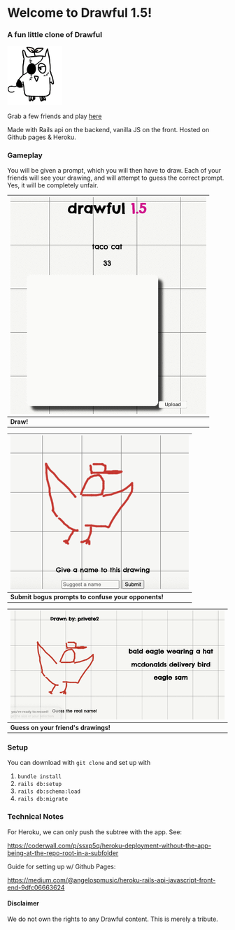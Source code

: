 # Welcome to Drawful 1.5!
### A fun little clone of Drawful

<img src=".github/images/logo.png" alt="logo" title="Drawful 1.5" width="25%" />

Grab a few friends and play [here](https://elliott-king.github.io/drawful-1.5/frontend/)

Made with Rails api on the backend, vanilla JS on the front. Hosted on Github pages & Heroku.

### Gameplay
You will be given a prompt, which you will then have to draw. Each of your friends will see your drawing, and will attempt to guess the correct prompt. Yes, it will be completely unfair.

|![drawing based on prompt](.github/images/drawful_draw.gif "Draw the prompt")|
| --- |
| **Draw!** |

|![submitting a guess for a drawing](.github/images/drawful_give_prompt.gif "Submit a title")|
| --- |
| **Submit bogus prompts to confuse your opponents!** |

|![guessing on another drawing](.github/images/drawful_guessing.gif "Now guess")|
| --- |
| **Guess on your friend's drawings!** |


### Setup
You can download with `git clone` and set up with 
1. `bundle install`
2. `rails db:setup`
3. `rails db:schema:load`
4. `rails db:migrate` 

### Technical Notes

For Heroku, we can only push the subtree with the app. See: 

https://coderwall.com/p/ssxp5q/heroku-deployment-without-the-app-being-at-the-repo-root-in-a-subfolder

Guide for setting up w/ Github Pages: 

https://medium.com/@angelospmusic/heroku-rails-api-javascript-front-end-9dfc06663624

#### Disclaimer
We do not own the rights to any Drawful content. This is merely a tribute.
